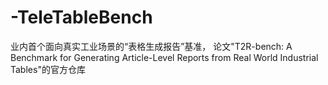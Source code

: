 # -TeleTableBench
业内首个面向真实工业场景的“表格生成报告”基准， 论文"T2R-bench: A Benchmark for Generating Article-Level Reports from Real World Industrial Tables"的官方仓库
